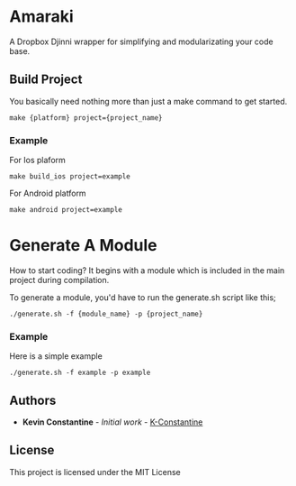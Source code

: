 # Amaraki

A Dropbox Djinni wrapper for simplifying and modularizating your code base. 

## Build Project

You basically need nothing more than just a make command to get started.

```
make {platform} project={project_name}
```
### Example 

For Ios plaform

```
make build_ios project=example
```
For Android platform
```
make android project=example
```

# Generate A Module

How to start coding? It begins with a module which is included in the main project during compilation.

To generate a module, you'd have to run the generate.sh script like this;

```
./generate.sh -f {module_name} -p {project_name}
```
### Example

Here is a simple example

```
./generate.sh -f example -p example
```
## Authors

* **Kevin Constantine** - *Initial work* - [K-Constantine](https://github.com/K-Constantine)

## License

This project is licensed under the MIT License
